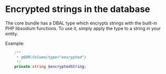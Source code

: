 # Encrypted strings in the database

The core bundle has a DBAL type which encrypts strings with the built-in PHP libsodium functions. To use it, simply apply the type to a string in your entity.

Example:
```php
    /**
     * @ORM\Column(type="encrypted")
     */
    private string $encryptedString;
```

